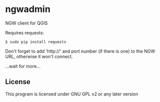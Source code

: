 ngwadmin
========

NGW client for QGIS

Requires requests:

    $ sudo pip install requests

Don't forget to add 'http://' and port number (if there is one) to the NGW URL, otherwise it won't connect.

...wait for more...

License
-------------
This program is licensed under GNU GPL v2 or any later version

